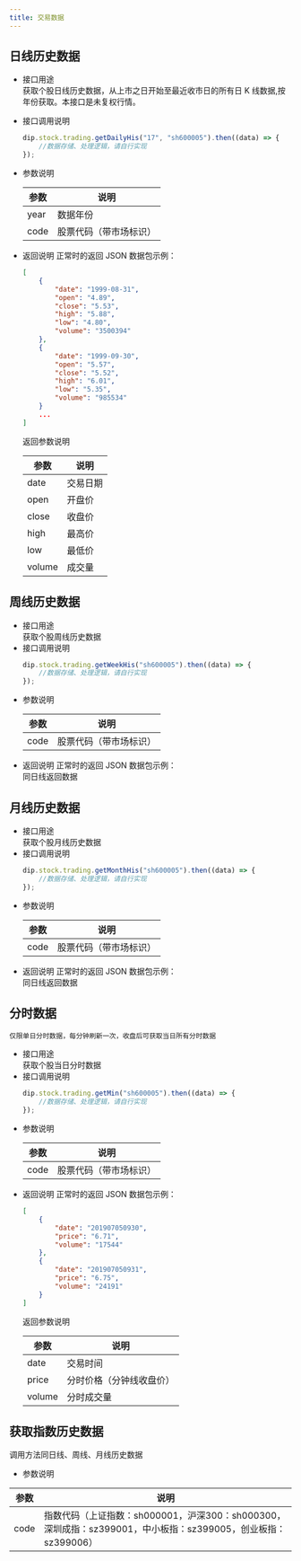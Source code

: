 ```yaml
---
title: 交易数据
---
```


## 日线历史数据

-   接口用途  
     获取个股日线历史数据，从上市之日开始至最近收市日的所有日 K 线数据,按年份获取。本接口是未复权行情。
-   接口调用说明
    ```javascript
    dip.stock.trading.getDailyHis("17", "sh600005").then((data) => {
        //数据存储、处理逻辑，请自行实现
    });
    ```
-   参数说明
      <table>
          <thead><tr><th>参数</th><th>说明</th></tr></thead>
          <tbody>
              <tr><td>year</td><td>数据年份</td></tr>
              <tr><td>code</td><td>股票代码（带市场标识）</td></tr>
          </tbody>
      </table>

-   返回说明 正常时的返回 JSON 数据包示例：
    ```json
    [
        {
            "date": "1999-08-31",
            "open": "4.89",
            "close": "5.53",
            "high": "5.88",
            "low": "4.80",
            "volume": "3500394"
        },
        {
            "date": "1999-09-30",
            "open": "5.57",
            "close": "5.52",
            "high": "6.01",
            "low": "5.35",
            "volume": "985534"
        }
        ...
    ]
    ```
    返回参数说明
       <table>
          <thead><tr><th>参数</th><th>说明</th></tr></thead>
          <tbody>
              <tr><td>date</td><td>交易日期</td></tr>
              <tr><td>open</td><td>开盘价</td></tr>
              <tr><td>close</td><td>收盘价</td></tr>
              <tr><td>high</td><td>最高价</td></tr>
              <tr><td>low</td><td>最低价</td></tr>
              <tr><td>volume</td><td>成交量</td></tr>
          </tbody>
      </table>

## 周线历史数据

-   接口用途  
     获取个股周线历史数据
-   接口调用说明
    ```javascript
    dip.stock.trading.getWeekHis("sh600005").then((data) => {
        //数据存储、处理逻辑，请自行实现
    });
    ```
-   参数说明
      <table>
          <thead><tr><th>参数</th><th>说明</th></tr></thead>
          <tbody>
              <tr><td>code</td><td>股票代码（带市场标识）</td></tr>
          </tbody>
      </table>

*   返回说明 正常时的返回 JSON 数据包示例：  
     同日线返回数据

## 月线历史数据

-   接口用途  
     获取个股月线历史数据
-   接口调用说明
    ```javascript
    dip.stock.trading.getMonthHis("sh600005").then((data) => {
        //数据存储、处理逻辑，请自行实现
    });
    ```
-   参数说明
      <table>
          <thead><tr><th>参数</th><th>说明</th></tr></thead>
          <tbody>
              <tr><td>code</td><td>股票代码（带市场标识）</td></tr>
          </tbody>
      </table>

*   返回说明 正常时的返回 JSON 数据包示例：  
     同日线返回数据

## 分时数据

    仅限单日分时数据，每分钟刷新一次，收盘后可获取当日所有分时数据

-   接口用途  
     获取个股当日分时数据
-   接口调用说明
    ```javascript
    dip.stock.trading.getMin("sh600005").then((data) => {
        //数据存储、处理逻辑，请自行实现
    });
    ```
-   参数说明
      <table>
          <thead><tr><th>参数</th><th>说明</th></tr></thead>
          <tbody>
              <tr><td>code</td><td>股票代码（带市场标识）</td></tr>
          </tbody>
      </table>

*   返回说明 正常时的返回 JSON 数据包示例：
    ```json
    [
        {
            "date": "201907050930",
            "price": "6.71",
            "volume": "17544"
        },
        {
            "date": "201907050931",
            "price": "6.75",
            "volume": "24191"
        }
    ]
    ```
    返回参数说明
      <table>
          <thead><tr><th>参数</th><th>说明</th></tr></thead>
          <tbody>
              <tr><td>date</td><td>交易时间</td></tr>
              <tr><td>price</td><td>分时价格（分钟线收盘价）</td></tr>
              <tr><td>volume</td><td>分时成交量</td></tr>
          </tbody>
      </table>

## 获取指数历史数据

调用方法同日线、周线、月线历史数据

-   参数说明
<table>
    <thead><tr><th>参数</th><th>说明</th></tr></thead>
    <tbody>
        <tr><td>code</td><td>指数代码（上证指数：sh000001，沪深300：sh000300，深圳成指：sz399001，中小板指：sz399005，创业板指：sz399006）</td></tr>
    </tbody>
</table>
